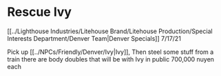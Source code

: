 # Rescue Ivy
[[../Lighthouse Industries/Litehouse Brand/Litehouse Production/Special Interests Department/Denver Team|Denver Specials]]
7/17/21

Pick up [[../NPCs/Friendly/Denver/Ivy|Ivy]],
Then steel some stuff from a train
there are body doubles that will be with Ivy in public
700,000 nuyen each